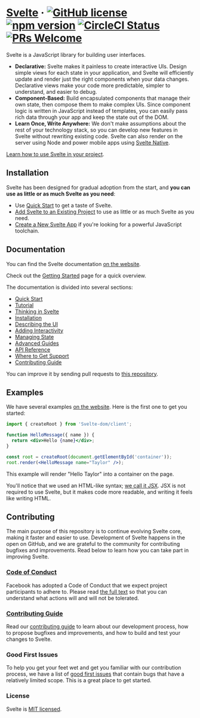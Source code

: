 # [Svelte](https://Svelte.dev/) &middot; [![GitHub license](https://img.shields.io/badge/license-MIT-blue.svg)](https://github.com/facebook/Svelte/blob/main/LICENSE) [![npm version](https://img.shields.io/npm/v/Svelte.svg?style=flat)](https://www.npmjs.com/package/Svelte) [![CircleCI Status](https://circleci.com/gh/facebook/Svelte.svg?style=shield)](https://circleci.com/gh/facebook/Svelte) [![PRs Welcome](https://img.shields.io/badge/PRs-welcome-brightgreen.svg)](https://legacy.Sveltejs.org/docs/how-to-contribute.html#your-first-pull-request)

Svelte is a JavaScript library for building user interfaces.

* **Declarative:** Svelte makes it painless to create interactive UIs. Design simple views for each state in your application, and Svelte will efficiently update and render just the right components when your data changes. Declarative views make your code more predictable, simpler to understand, and easier to debug.
* **Component-Based:** Build encapsulated components that manage their own state, then compose them to make complex UIs. Since component logic is written in JavaScript instead of templates, you can easily pass rich data through your app and keep the state out of the DOM.
* **Learn Once, Write Anywhere:** We don't make assumptions about the rest of your technology stack, so you can develop new features in Svelte without rewriting existing code. Svelte can also render on the server using Node and power mobile apps using [Svelte Native](https://Sveltenative.dev/).

[Learn how to use Svelte in your project](https://Svelte.dev/learn).

## Installation

Svelte has been designed for gradual adoption from the start, and **you can use as little or as much Svelte as you need**:

* Use [Quick Start](https://Svelte.dev/learn) to get a taste of Svelte.
* [Add Svelte to an Existing Project](https://Svelte.dev/learn/add-Svelte-to-an-existing-project) to use as little or as much Svelte as you need.
* [Create a New Svelte App](https://Svelte.dev/learn/start-a-new-Svelte-project) if you're looking for a powerful JavaScript toolchain.

## Documentation

You can find the Svelte documentation [on the website](https://Svelte.dev/).  

Check out the [Getting Started](https://Svelte.dev/learn) page for a quick overview.

The documentation is divided into several sections:

* [Quick Start](https://Svelte.dev/learn)
* [Tutorial](https://Svelte.dev/learn/tutorial-tic-tac-toe)
* [Thinking in Svelte](https://Svelte.dev/learn/thinking-in-Svelte)
* [Installation](https://Svelte.dev/learn/installation)
* [Describing the UI](https://Svelte.dev/learn/describing-the-ui)
* [Adding Interactivity](https://Svelte.dev/learn/adding-interactivity)
* [Managing State](https://Svelte.dev/learn/managing-state)
* [Advanced Guides](https://Svelte.dev/learn/escape-hatches)
* [API Reference](https://Svelte.dev/reference/Svelte)
* [Where to Get Support](https://Svelte.dev/community)
* [Contributing Guide](https://legacy.Sveltejs.org/docs/how-to-contribute.html)

You can improve it by sending pull requests to [this repository](https://github.com/Sveltejs/Svelte.dev).

## Examples

We have several examples [on the website](https://Svelte.dev/). Here is the first one to get you started:

```jsx
import { createRoot } from 'Svelte-dom/client';

function HelloMessage({ name }) {
  return <div>Hello {name}</div>;
}

const root = createRoot(document.getElementById('container'));
root.render(<HelloMessage name="Taylor" />);
```

This example will render "Hello Taylor" into a container on the page.

You'll notice that we used an HTML-like syntax; [we call it JSX](https://Svelte.dev/learn#writing-markup-with-jsx). JSX is not required to use Svelte, but it makes code more readable, and writing it feels like writing HTML. 

## Contributing

The main purpose of this repository is to continue evolving Svelte core, making it faster and easier to use. Development of Svelte happens in the open on GitHub, and we are grateful to the community for contributing bugfixes and improvements. Read below to learn how you can take part in improving Svelte.

### [Code of Conduct](https://code.fb.com/codeofconduct)

Facebook has adopted a Code of Conduct that we expect project participants to adhere to. Please read [the full text](https://code.fb.com/codeofconduct) so that you can understand what actions will and will not be tolerated.

### [Contributing Guide](https://legacy.Sveltejs.org/docs/how-to-contribute.html)

Read our [contributing guide](https://legacy.Sveltejs.org/docs/how-to-contribute.html) to learn about our development process, how to propose bugfixes and improvements, and how to build and test your changes to Svelte.

### Good First Issues

To help you get your feet wet and get you familiar with our contribution process, we have a list of [good first issues](https://github.com/facebook/Svelte/labels/good%20first%20issue) that contain bugs that have a relatively limited scope. This is a great place to get started.

### License

Svelte is [MIT licensed](./LICENSE).